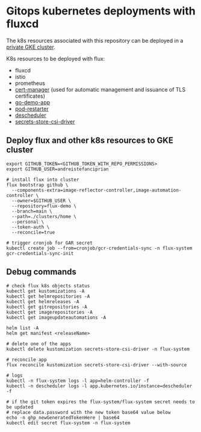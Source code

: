 
# Gitops kubernetes deployments with fluxcd

The k8s resources associated with this repository can be deployed in a [private GKE cluster](https://github.com/andreistefanciprian/terraform-kubernetes-gke-cluster).

K8s resources to be deployed with flux:
* fluxcd
* istio
* prometheus
* [cert-manager](https://cert-manager.io/docs/installation/helm/) (used for automatic management and issuance of TLS certificates)
* [go-demo-app](https://github.com/andreistefanciprian/go-demo-app)
* [pod-restarter](https://github.com/andreistefanciprian/pod-restarter-go)
* [descheduler](https://github.com/kubernetes-sigs/descheduler)
* [secrets-store-csi-driver](https://secrets-store-csi-driver.sigs.k8s.io/introduction)

## Deploy flux and other k8s resources to GKE cluster

```
export GITHUB_TOKEN=<GITHUB_TOKEN_WITH_REPO_PERMISSIONS>
export GITHUB_USER=andreistefanciprian

# install flux into cluster
flux bootstrap github \
  --components-extra=image-reflector-controller,image-automation-controller \
  --owner=$GITHUB_USER \
  --repository=flux-demo \
  --branch=main \
  --path=./clusters/home \
  --personal \
  --token-auth \
  --reconcile=true

# trigger cronjob for GAR secret
kubectl create job --from=cronjob/gcr-credentials-sync -n flux-system gcr-credentials-sync-init
```

## Debug commands

```
# check flux k8s objects status
kubectl get kustomizations -A
kubectl get helmrepositories -A
kubectl get helmreleases -A
kubectl get gitrepositories -A
kubectl get imagerepositories -A
kubectl get imageupdateautomations -A

helm list -A
helm get manifest <releaseName>

# delete one of the apps
kubectl delete kustomization secrets-store-csi-driver -n flux-system

# reconcile app
flux reconcile kustomization secrets-store-csi-driver --with-source

# logs
kubectl -n flux-system logs -l app=helm-controller -f
kubectl -n descheduler logs -l app.kubernetes.io/instance=descheduler -f

# if the git token expires the flux-system/flux-system secret needs to be updated
# replace data.password with the new token base64 value below 
echo -n ghp_newGeneratedTokenHere | base64
kubectl edit secret flux-system -n flux-system
```